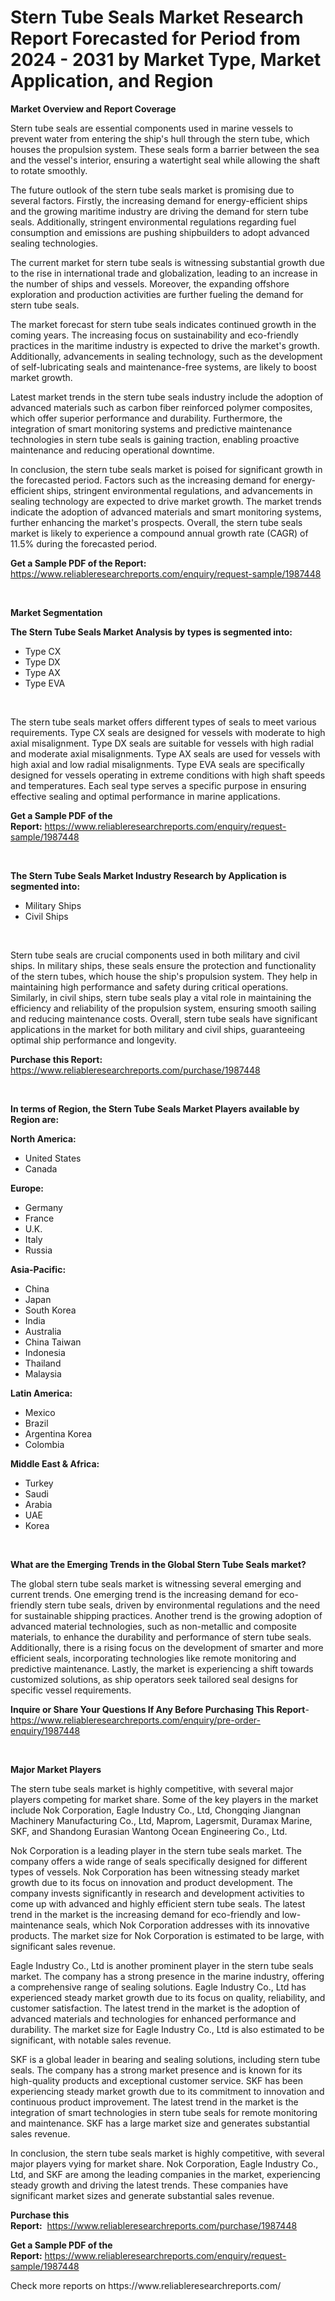 <p><h1>Stern Tube Seals Market Research Report Forecasted for Period from 2024 -  2031 by Market Type, Market Application, and Region</h1></p><p><strong>Market Overview and Report Coverage</strong></p>
<p><p>Stern tube seals are essential components used in marine vessels to prevent water from entering the ship's hull through the stern tube, which houses the propulsion system. These seals form a barrier between the sea and the vessel's interior, ensuring a watertight seal while allowing the shaft to rotate smoothly.</p><p>The future outlook of the stern tube seals market is promising due to several factors. Firstly, the increasing demand for energy-efficient ships and the growing maritime industry are driving the demand for stern tube seals. Additionally, stringent environmental regulations regarding fuel consumption and emissions are pushing shipbuilders to adopt advanced sealing technologies.</p><p>The current market for stern tube seals is witnessing substantial growth due to the rise in international trade and globalization, leading to an increase in the number of ships and vessels. Moreover, the expanding offshore exploration and production activities are further fueling the demand for stern tube seals.</p><p>The market forecast for stern tube seals indicates continued growth in the coming years. The increasing focus on sustainability and eco-friendly practices in the maritime industry is expected to drive the market's growth. Additionally, advancements in sealing technology, such as the development of self-lubricating seals and maintenance-free systems, are likely to boost market growth.</p><p>Latest market trends in the stern tube seals industry include the adoption of advanced materials such as carbon fiber reinforced polymer composites, which offer superior performance and durability. Furthermore, the integration of smart monitoring systems and predictive maintenance technologies in stern tube seals is gaining traction, enabling proactive maintenance and reducing operational downtime.</p><p>In conclusion, the stern tube seals market is poised for significant growth in the forecasted period. Factors such as the increasing demand for energy-efficient ships, stringent environmental regulations, and advancements in sealing technology are expected to drive market growth. The market trends indicate the adoption of advanced materials and smart monitoring systems, further enhancing the market's prospects. Overall, the stern tube seals market is likely to experience a compound annual growth rate (CAGR) of 11.5% during the forecasted period.</p></p>
<p><strong>Get a Sample PDF of the Report:</strong> <a href="https://www.reliableresearchreports.com/enquiry/request-sample/1987448">https://www.reliableresearchreports.com/enquiry/request-sample/1987448</a></p>
<p>&nbsp;</p>
<p><strong>Market Segmentation</strong></p>
<p><strong>The Stern Tube Seals Market Analysis by types is segmented into:</strong></p>
<p><ul><li>Type CX</li><li>Type DX</li><li>Type AX</li><li>Type EVA</li></ul></p>
<p>&nbsp;</p>
<p><p>The stern tube seals market offers different types of seals to meet various requirements. Type CX seals are designed for vessels with moderate to high axial misalignment. Type DX seals are suitable for vessels with high radial and moderate axial misalignments. Type AX seals are used for vessels with high axial and low radial misalignments. Type EVA seals are specifically designed for vessels operating in extreme conditions with high shaft speeds and temperatures. Each seal type serves a specific purpose in ensuring effective sealing and optimal performance in marine applications.</p></p>
<p><strong>Get a Sample PDF of the Report:</strong>&nbsp;<a href="https://www.reliableresearchreports.com/enquiry/request-sample/1987448">https://www.reliableresearchreports.com/enquiry/request-sample/1987448</a></p>
<p>&nbsp;</p>
<p><strong>The Stern Tube Seals Market Industry Research by Application is segmented into:</strong></p>
<p><ul><li>Military Ships</li><li>Civil Ships</li></ul></p>
<p>&nbsp;</p>
<p><p>Stern tube seals are crucial components used in both military and civil ships. In military ships, these seals ensure the protection and functionality of the stern tubes, which house the ship's propulsion system. They help in maintaining high performance and safety during critical operations. Similarly, in civil ships, stern tube seals play a vital role in maintaining the efficiency and reliability of the propulsion system, ensuring smooth sailing and reducing maintenance costs. Overall, stern tube seals have significant applications in the market for both military and civil ships, guaranteeing optimal ship performance and longevity.</p></p>
<p><strong>Purchase this Report:</strong>&nbsp; <a href="https://www.reliableresearchreports.com/purchase/1987448">https://www.reliableresearchreports.com/purchase/1987448</a></p>
<p>&nbsp;</p>
<p><strong>In terms of Region, the Stern Tube Seals Market Players available by Region are:</strong></p>
<p>
    <p> <strong> North America: </strong>
        <ul>
            <li>United States</li>
            <li>Canada</li>
        </ul>
        </p> 
    <p> <strong> Europe: </strong>
        <ul>
            <li>Germany</li>
            <li>France</li>
            <li>U.K.</li>
            <li>Italy</li>
            <li>Russia</li>
        </ul>
        </p> 
    <p> <strong> Asia-Pacific: </strong>
        <ul>
            <li>China</li>
            <li>Japan</li>
            <li>South Korea</li>
            <li>India</li>
            <li>Australia</li>
            <li>China Taiwan</li>
            <li>Indonesia</li>
            <li>Thailand</li>
            <li>Malaysia</li>
        </ul>
        </p> 
    <p> <strong> Latin America: </strong>
        <ul>
            <li>Mexico</li>
            <li>Brazil</li>
            <li>Argentina Korea</li>
            <li>Colombia</li>
        </ul>
        </p> 
    <p> <strong> Middle East & Africa: </strong>
        <ul>
            <li>Turkey</li>
            <li>Saudi</li>
            <li>Arabia</li>
            <li>UAE</li>
            <li>Korea</li>
        </ul>
    </p>
    </p>
<p>&nbsp;</p>
<p><strong>What are the Emerging Trends in the Global Stern Tube Seals market?</strong></p>
<p><p>The global stern tube seals market is witnessing several emerging and current trends. One emerging trend is the increasing demand for eco-friendly stern tube seals, driven by environmental regulations and the need for sustainable shipping practices. Another trend is the growing adoption of advanced material technologies, such as non-metallic and composite materials, to enhance the durability and performance of stern tube seals. Additionally, there is a rising focus on the development of smarter and more efficient seals, incorporating technologies like remote monitoring and predictive maintenance. Lastly, the market is experiencing a shift towards customized solutions, as ship operators seek tailored seal designs for specific vessel requirements.</p></p>
<p><strong>Inquire or Share Your Questions If Any Before Purchasing This Report</strong>- <a href="https://www.reliableresearchreports.com/enquiry/pre-order-enquiry/1987448">https://www.reliableresearchreports.com/enquiry/pre-order-enquiry/1987448</a></p>
<p>&nbsp;</p>
<p><strong>Major Market Players</strong></p>
<p><p>The stern tube seals market is highly competitive, with several major players competing for market share. Some of the key players in the market include Nok Corporation, Eagle Industry Co., Ltd, Chongqing Jiangnan Machinery Manufacturing Co., Ltd, Maprom, Lagersmit, Duramax Marine, SKF, and Shandong Eurasian Wantong Ocean Engineering Co., Ltd.</p><p>Nok Corporation is a leading player in the stern tube seals market. The company offers a wide range of seals specifically designed for different types of vessels. Nok Corporation has been witnessing steady market growth due to its focus on innovation and product development. The company invests significantly in research and development activities to come up with advanced and highly efficient stern tube seals. The latest trend in the market is the increasing demand for eco-friendly and low-maintenance seals, which Nok Corporation addresses with its innovative products. The market size for Nok Corporation is estimated to be large, with significant sales revenue.</p><p>Eagle Industry Co., Ltd is another prominent player in the stern tube seals market. The company has a strong presence in the marine industry, offering a comprehensive range of sealing solutions. Eagle Industry Co., Ltd has experienced steady market growth due to its focus on quality, reliability, and customer satisfaction. The latest trend in the market is the adoption of advanced materials and technologies for enhanced performance and durability. The market size for Eagle Industry Co., Ltd is also estimated to be significant, with notable sales revenue.</p><p>SKF is a global leader in bearing and sealing solutions, including stern tube seals. The company has a strong market presence and is known for its high-quality products and exceptional customer service. SKF has been experiencing steady market growth due to its commitment to innovation and continuous product improvement. The latest trend in the market is the integration of smart technologies in stern tube seals for remote monitoring and maintenance. SKF has a large market size and generates substantial sales revenue.</p><p>In conclusion, the stern tube seals market is highly competitive, with several major players vying for market share. Nok Corporation, Eagle Industry Co., Ltd, and SKF are among the leading companies in the market, experiencing steady growth and driving the latest trends. These companies have significant market sizes and generate substantial sales revenue.</p></p>
<p><strong>Purchase this Report:</strong>&nbsp;&nbsp;<a href="https://www.reliableresearchreports.com/purchase/1987448">https://www.reliableresearchreports.com/purchase/1987448</a></p>
<p></p>
<p><strong>Get a Sample PDF of the Report:</strong>&nbsp;<a href="https://www.reliableresearchreports.com/enquiry/request-sample/1987448">https://www.reliableresearchreports.com/enquiry/request-sample/1987448</a></p>
<p>Check more reports on https://www.reliableresearchreports.com/</p>